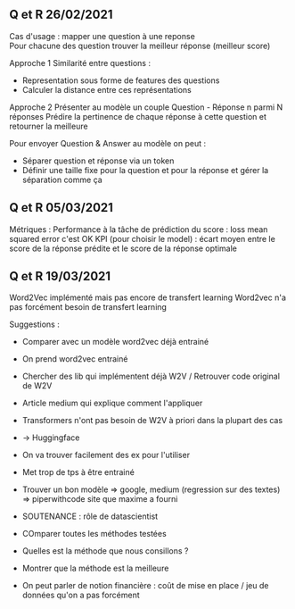 ## Q et R 26/02/2021
Cas d'usage : mapper une question à une reponse  
Pour chacune des question trouver la meilleur réponse (meilleur score) 

Approche 1
Similarité entre questions : 
* Representation sous forme de features des questions 
* Calculer la distance entre ces représentations

Approche 2
Présenter au modèle un couple Question - Réponse n parmi N réponses
Prédire la pertinence de chaque réponse à cette question et retourner la meilleure

Pour envoyer Question & Answer au modèle on peut : 
* Séparer question et réponse via un token
* Définir une taille fixe pour la question et pour la réponse et gérer la séparation comme ça 


## Q et R 05/03/2021

Métriques : 
Performance à la tâche de prédiction du score : loss mean squared error c'est OK 
KPI (pour choisir le model) : écart moyen entre le score de la réponse prédite et le score de la réponse optimale

## Q et R 19/03/2021
Word2Vec implémenté mais pas encore de transfert learning
Word2vec n'a pas forcément besoin de transfert learning 

Suggestions : 
* Comparer avec un modèle word2vec déjà entrainé
* On prend word2vec entrainé
* Chercher des lib qui implémentent déjà W2V / Retrouver code original de W2V 
* Article medium qui explique comment l'appliquer 

* Transformers n'ont pas besoin de W2V à priori dans la plupart des cas
* -> Huggingface
* On va trouver facilement des ex pour l'utiliser
* Met trop de tps à être entrainé
* Trouver un bon modèle => google, medium (regression sur des textes)  
            => piperwithcode site que maxime a fourni 
            
* SOUTENANCE : rôle de datascientist
* COmparer toutes les méthodes testées
* Quelles est la méthode que nous consillons ?
* Montrer que la méthode est la meilleure
* On peut parler de notion financière : coût de mise en place / jeu de données qu'on a pas forcément
